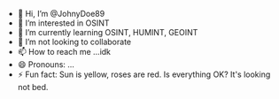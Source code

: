 - 👋 Hi, I’m @JohnyDoe89
- 👀 I’m interested in OSINT 
- 🌱 I’m currently learning OSINT, HUMINT, GEOINT
- 💞️ I’m not looking to collaborate
- 📫 How to reach me ...idk
- 😄 Pronouns: ...
- ⚡ Fun fact: Sun is yellow, roses are red. Is everything OK? It's looking not bed.

<!---
JohnyDoe89/JohnyDoe89 is a ✨ special ✨ repository because its `README.md` (this file) appears on your GitHub profile.
You can click the Preview link to take a look at your changes.
--->
